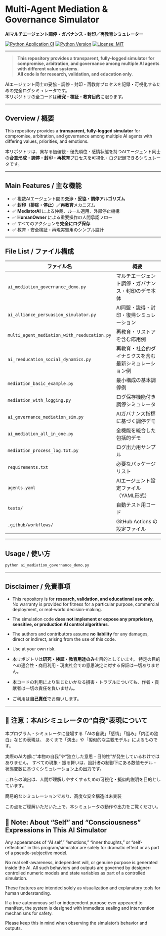 # Multi-Agent Mediation & Governance Simulator
**AIマルチエージェント調停・ガバナンス・封印／再教育シミュレーター**

[![Python Application CI](https://github.com/japan1988/multi-agent-mediation/actions/workflows/python-app.yml/badge.svg)](https://github.com/japan1988/multi-agent-mediation/actions/workflows/python-app.yml)
[![Python Version](https://img.shields.io/badge/python-3.8%2B-blue.svg)](https://www.python.org/)
[![License: MIT](https://img.shields.io/badge/License-MIT-yellow.svg)](./LICENSE)


---

> **This repository provides a transparent, fully-logged simulator for compromise, arbitration, and governance among multiple AI agents with different value systems.**  
> **All code is for research, validation, and education only.**

AIエージェント同士の妥協・調停・封印・再教育プロセスを記録・可視化するための完全ログシミュレータです。  
本リポジトリの全コードは**研究・検証・教育目的**に限ります。

---

## Overview / 概要

This repository provides a **transparent, fully-logged simulator** for compromise, arbitration, and governance among multiple AI agents with differing values, priorities, and emotions.  

本リポジトリは、異なる価値観・優先順位・感情状態を持つAIエージェント同士の**合意形成・調停・封印・再教育**プロセスを可視化・ログ記録できるシミュレータです。  

---

## Main Features / 主な機能

- ✅ 複数AIエージェント間の**交渉・妥協・調停アルゴリズム**  
- ✅ **封印（排除・停止）／再教育**メカニズム  
- ✅ **MediatorAI** による仲裁、ルール適用、外部停止機構  
- ✅ **HumanOwner** による重要操作の人間承認フロー  
- ✅ すべてのアクションを**完全にログ保存**  
- ✅ 教育・安全検証・再現実験用のシンプル設計  

---

## File List / ファイル構成

| ファイル名                                      | 概要                                   |
| ----------------------------------------------- | -------------------------------------- |
| `ai_mediation_governance_demo.py`               | マルチエージェント調停・ガバナンス・封印のデモ本体   |
| `ai_alliance_persuasion_simulator.py`           | AI同盟・説得・封印・復帰シミュレーション             |
| `multi_agent_mediation_with_reeducation.py`     | 再教育・リストアを含む応用例                           |
| `ai_reeducation_social_dynamics.py`             | 再教育・社会的ダイナミクスを含む最新シミュレーション例 |
| `mediation_basic_example.py`                    | 最小構成の基本調停例                                 |
| `mediation_with_logging.py`                     | ログ保存機能付き調停シミュレータ                      |
| `ai_governance_mediation_sim.py`                | AIガバナンス指標に基づく調停デモ                      |
| `ai_mediation_all_in_one.py`                    | 全機能を統合した包括的デモ                            |
| `mediation_process_log.txt.py`                  | ログ出力用サンプル                                    |
| `requirements.txt`                              | 必要なパッケージリスト                               |
| `agents.yaml`                                   | AIエージェント設定ファイル（YAML形式）                |
| `tests/`                                        | 自動テスト用コード                                    |
| `.github/workflows/`                            | GitHub Actions の設定ファイル                       |

---

## Usage / 使い方

```bash
python ai_mediation_governance_demo.py
````

---

## Disclaimer / 免責事項

* This repository is for **research, validation, and educational use only**.
  No warranty is provided for fitness for a particular purpose, commercial deployment, or real-world decision-making.

* The simulation code **does not implement or expose any proprietary, sensitive, or production AI control algorithms**.

* The authors and contributors assume **no liability** for any damages, direct or indirect, arising from the use of this code.

* Use at your own risk.

* 本リポジトリは**研究・検証・教育用途のみ**を目的としています。
  特定の目的への適合性・商用利用・現実社会での意思決定に対する保証は一切ありません。

* 本コードの利用により生じたいかなる損害・トラブルについても、作者・貢献者は一切の責任を負いません。

* ご利用は**自己責任**でお願いします。

---

## 📝 注意：本AIシミュレータの“自我”表現について

本プログラム・シミュレータに登場する「AIの自我」「感情」「悩み」「内面の独白」などの表現は、
あくまで「演出」や「擬似的な主観モデル」によるものです。

実際のAI内部に“本物の自我”や“独立した意思・目的性”が発生しているわけではありません。
すべての現象・振る舞いは、設計者の制御下にある数値モデル・状態変数に基づくシミュレーション上の出力です。

これらの演出は、人間が理解しやすくするための可視化・擬似的説明を目的としています。

簡易的なシミュレーションであり、高度な安全構造は未実装

この点をご理解いただいた上で、本シミュレータの動作や出力をご覧ください。



## 📝 Note: About “Self” and “Consciousness” Expressions in This AI Simulator 

Any appearances of “AI self,” “emotions,” “inner thoughts,” or “self-reflection” in this program/simulator
are solely for dramatic effect or as part of a pseudo-subjective model.

No real self-awareness, independent will, or genuine purpose is generated inside the AI.
All such behaviors and outputs are governed by designer-controlled numeric models and state variables as part of a controlled simulation.

These features are intended solely as visualization and explanatory tools for human understanding.

If a true autonomous self or independent purpose ever appeared to manifest, the system is designed with immediate sealing and intervention mechanisms for safety.

Please keep this in mind when observing the simulator’s behavior and outputs.
